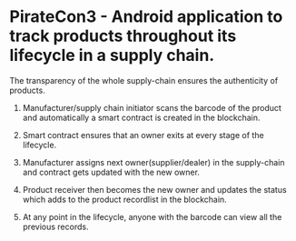 # PirateCon3 - Android application to track products throughout its lifecycle in a supply chain. 

The transparency of the whole supply-chain ensures the authenticity of products.

1. Manufacturer/supply chain initiator scans the barcode of the product and automatically a smart contract is created in the   blockchain.

2. Smart contract ensures that an owner exits at every stage of the lifecycle. 

3. Manufacturer assigns next owner(supplier/dealer) in the supply-chain and contract gets updated with the new owner.

4. Product receiver then becomes the new owner and updates the status which adds to the product recordlist in the blockchain.

5. At any point in the lifecycle, anyone with the barcode can view all the previous records.


